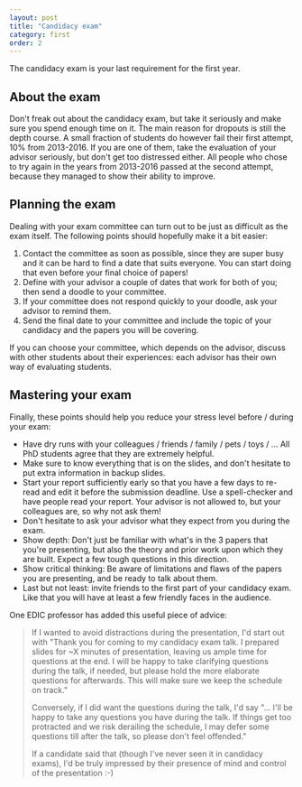 ```yaml
---
layout: post
title: "Candidacy exam"
category: first
order: 2
---
```


The candidacy exam is your last requirement for the first year.

## About the exam

Don't freak out about the candidacy exam, but take it seriously and make sure you spend enough time on it.
The main reason for dropouts is still the depth course.
A small fraction of students do however fail their first attempt, 10% from 2013-2016.
If you are one of them, take the evaluation of your advisor seriously, but don't get too distressed either.
All people who chose to try again in the years from 2013-2016 passed at the second attempt, because they managed to show their ability to improve.


## Planning the exam

Dealing with your exam committee can turn out to be just as difficult as the exam itself. The following points should hopefully make it a bit easier:
1. Contact the committee as soon as possible, since they are super busy and it can be hard to find a date that suits everyone.
   You can start doing that even before your final choice of papers!
2. Define with your advisor a couple of dates that work for both of you; then send a doodle to your committee.
3. If your committee does not respond quickly to your doodle, ask your advisor to remind them.
4. Send the final date to your committee and include the topic of your candidacy and the papers you will be covering.

If you can choose your committee, which depends on the advisor, discuss with other students about their experiences: each advisor has their own way of evaluating students.


## Mastering your exam

Finally, these points should help you reduce your stress level before / during your exam:

- Have dry runs with your colleagues / friends / family / pets / toys / ...
  All PhD students agree that they are extremely helpful.
- Make sure to know everything that is on the slides, and don't hesitate to put extra information in backup slides.
- Start your report sufficiently early so that you have a few days to re-read and edit it before the submission deadline.
  Use a spell-checker and have people read your report.
  Your advisor is not allowed to, but your colleagues are, so why not ask them!
- Don't hesitate to ask your advisor what they expect from you during the exam.
- Show depth: Don't just be familiar with what's in the 3 papers that you're presenting, but also the theory and prior work upon which they are built.
  Expect a few tough questions in this direction.
- Show critical thinking: Be aware of limitations and flaws of the papers you are presenting, and be ready to talk about them.
- Last but not least: invite friends to the first part of your candidacy exam. Like that you will have at least a few friendly faces in the audience.

One EDIC professor has added this useful piece of advice:

> If I wanted to avoid distractions during the presentation, I'd start out with
> "Thank you for coming to my candidacy exam talk. I prepared slides for ~X minutes of presentation, leaving us ample time for questions at the end.
> I will be happy to take clarifying questions during the talk, if needed, but please hold the more elaborate questions for afterwards. This will make sure we keep the schedule on track."
> 
> Conversely, if I did want the questions during the talk, I'd say "... I'll be happy to take any questions you have during the talk.
> If things get too protracted and we risk derailing the schedule, I may defer some questions till after the talk, so please don't feel offended."
> 
> If a candidate said that (though I've never seen it in candidacy exams), I'd be truly impressed by their presence of mind and control of the presentation :-)
